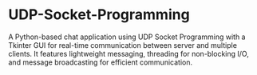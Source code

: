 # UDP-Socket-Programming
A Python-based chat application using UDP Socket Programming with a Tkinter GUI for real-time communication between server and multiple clients. It features lightweight messaging, threading for non-blocking I/O, and message broadcasting for efficient communication.
